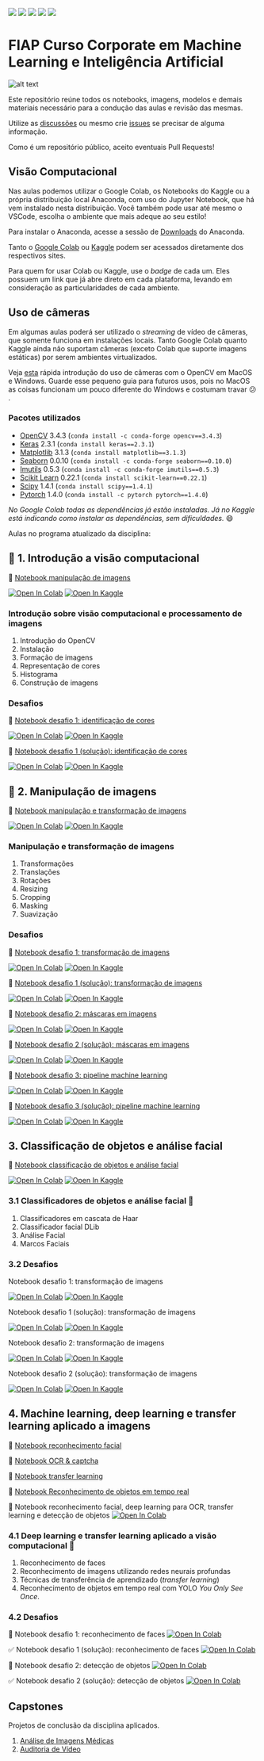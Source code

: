 ![](https://img.shields.io/github/repo-size/michelpf/fiap-ml-visao-computacional-corporate)
![](https://img.shields.io/github/issues/michelpf/fiap-ml-visao-computacional-corporate)
![](https://img.shields.io/github/stars/michelpf/fiap-ml-visao-computacional-corporate)
![](https://img.shields.io/github/watchers/michelpf/fiap-ml-visao-computacional-corporate)
![](https://img.shields.io/github/last-commit/michelpf/fiap-ml-visao-computacional-corporate)


# FIAP Curso Corporate em Machine Learning e Inteligência Artificial

![alt text](image/spacecup_inf_readme.png)

Este repositório reúne todos os notebooks, imagens, modelos e demais materiais necessário para a condução das aulas e revisão das mesmas.

Utilize as [discussões](https://github.com/michelpf/fiap-ml-visao-computacional-corporate/discussions) ou mesmo crie [issues](https://github.com/michelpf/fiap-ml-visao-computacional-corporate/issues) se precisar de alguma informação.

Como é um repositório público, aceito eventuais Pull Requests!
## Visão Computacional

Nas aulas podemos utilizar o Google Colab, os Notebooks do Kaggle ou a própria distribuição local Anaconda, com uso do Jupyter Notebook, que há vem instalado nesta distribuição. Você também pode usar até mesmo o VSCode, escolha o ambiente que mais adeque ao seu estilo!

Para instalar o Anaconda, acesse a sessão de [Downloads](https://www.anaconda.com/download) do Anaconda.

Tanto o [Google Colab](https://colab.research.google.com/) ou [Kaggle](https://www.kaggle.com/) podem ser acessados diretamente dos respectivos sites.

Para quem for usar Colab ou Kaggle, use o _badge_ de cada um. Eles possuem um link que já abre direto em cada plataforma, levando em consideração as particularidades de cada ambiente.

## Uso de câmeras

Em algumas aulas poderá ser utilizado o _streaming_ de vídeo de câmeras, que somente funciona em instalações locais. Tanto Google Colab quanto Kaggle ainda não suportam câmeras (exceto Colab que suporte imagens estáticas) por serem ambientes virtualizados.

Veja [esta](https://github.com/michelpf/fiap-ml-tec-proc-imagens/blob/master/util/videos-camera-mac-windows.ipynb) rápida introdução do uso de câmeras com o OpenCV em MacOS e Windows. Guarde esse pequeno guia para futuros usos, pois no MacOS as coisas funcionam um pouco diferente do Windows e costumam travar 😕 .

### Pacotes utilizados

* [OpenCV](https://opencv.org/) 3.4.3 (```conda install -c conda-forge opencv==3.4.3```)
* [Keras](https://keras.io/) 2.3.1 (```conda install keras==2.3.1```)
* [Matplotlib](https://matplotlib.org/) 3.1.3 (```conda install matplotlib==3.1.3```)
* [Seaborn](https://seaborn.pydata.org/) 0.0.10 (```conda install -c conda-forge seaborn==0.10.0```)
* [Imutils](https://pypi.org/project/imutils/) 0.5.3 (```conda install -c conda-forge imutils==0.5.3```)
* [Scikit Learn](https://scikit-learn.org/stable/) 0.22.1 (```conda install scikit-learn==0.22.1```)
* [Scipy](https://www.scipy.org/) 1.4.1 (```conda install scipy==1.4.1```)
* [Pytorch](https://pytorch.org/) 1.4.0 (```conda install -c pytorch pytorch==1.4.0```)

_No Google Colab todas as dependências já estão instaladas. Já no Kaggle está indicando como instalar as dependências, sem dificuldades._ 😄

Aulas no programa atualizado da disciplina:

## 📝  1. Introdução a visão computacional

📙 [Notebook manipulação de imagens](https://github.com/michelpf/fiap-ml-visao-computacional-corporate/blob/master/aula-1-introducao-visao-computacional/introducao-visao-computacional.ipynb)

[![Open In Colab](https://colab.research.google.com/assets/colab-badge.svg)](https://colab.research.google.com/github/michelpf/fiap-ml-visao-computacional-corporate/blob/master/aula-1-introducao-visao-computacional/introducao-visao-computacional-colab.ipynb) [![Open In Kaggle](https://kaggle.com/static/images/open-in-kaggle.svg)](https://kaggle.com/kernels/welcome?src=https://github.com/michelpf/fiap-ml-visao-computacional-corporate/blob/master/aula-1-introducao-visao-computacional/introducao-visao-computacional-kaggle.ipynb)


### Introdução sobre visão computacional e processamento de imagens

1. Introdução do OpenCV
2. Instalação
3. Formação de imagens
4. Representação de cores
5. Histograma
6. Construção de imagens

### Desafios

📘 [Notebook desafio 1: identificação de cores](https://github.com/michelpf/fiap-ml-visao-computacional-corporate/blob/master/aula-1-introducao-visao-computacional/desafio-1/desafio-1.ipynb)

[![Open In Colab](https://colab.research.google.com/assets/colab-badge.svg)](https://colab.research.google.com/github/michelpf/fiap-ml-visao-computacional-corporate/blob/master/aula-1-introducao-visao-computacional/desafio-1/desafio-1-colab.ipynb) [![Open In Kaggle](https://kaggle.com/static/images/open-in-kaggle.svg)](https://kaggle.com/kernels/welcome?src=https://github.com/michelpf/fiap-ml-visao-computacional-corporate/blob/master/aula-1-introducao-visao-computacional/desafio-1/desafio-1-kaggle.ipynb)

📘 [Notebook desafio 1 (solução): identificação de cores](https://github.com/michelpf/fiap-ml-visao-computacional-corporate/blob/master/aula-1-introducao-visao-computacional/desafio-1/desafio-1-solucao.ipynb)

[![Open In Colab](https://colab.research.google.com/assets/colab-badge.svg)](https://colab.research.google.com/github/michelpf/fiap-ml-visao-computacional-corporate/blob/master/aula-1-introducao-visao-computacional/desafio-1/desafio-1-solucao-colab.ipynb) [![Open In Kaggle](https://kaggle.com/static/images/open-in-kaggle.svg)](https://kaggle.com/kernels/welcome?src=https://github.com/michelpf/fiap-ml-visao-computacional-corporate/blob/master/aula-1-introducao-visao-computacional/desafio-1/desafio-1-solucao-kaggleipynb)


## 📝  2. Manipulação de imagens

📙 [Notebook manipulação e transformação de imagens](https://github.com/michelpf/fiap-ml-visao-computacional-corporate/blob/master/aula-2-transformacao/transformacao-imagens.ipynb)

[![Open In Colab](https://colab.research.google.com/assets/colab-badge.svg)](https://colab.research.google.com/github/michelpf/fiap-ml-visao-computacional-corporate/blob/master/aula-2-transformacao/transformacao-imagens-colab.ipynb) [![Open In Kaggle](https://kaggle.com/static/images/open-in-kaggle.svg)](https://kaggle.com/kernels/welcome?src=https://github.com/michelpf/fiap-ml-visao-computacional-corporate/blob/master/aula-2-transformacao/transformacao-imagens-kaggle.ipynb)

### Manipulação e transformação de imagens

1. Transformações
2. Translações
3. Rotações
4. Resizing
5. Cropping
6. Masking
7. Suavização

### Desafios

📘 [Notebook desafio 1: transformação de imagens](https://github.com/michelpf/fiap-ml-visao-computacional-corporate/blob/master/aula-2-transformacao/desafio-1/desafio-1.ipynb)

[![Open In Colab](https://colab.research.google.com/assets/colab-badge.svg)](https://colab.research.google.com/github/michelpf/fiap-ml-visao-computacional-corporate/blob/master/aula-2-transformacao/desafio-1/desafio-1-colab.ipynb) [![Open In Kaggle](https://kaggle.com/static/images/open-in-kaggle.svg)](https://kaggle.com/kernels/welcome?src=https://github.com/michelpf/fiap-ml-visao-computacional-corporate/blob/master/aula-2-transformacao/desafio-1/desafio-1-kaggle.ipynb)

📘 [Notebook desafio 1 (solução): transformação de imagens](https://github.com/michelpf/fiap-ml-visao-computacional-corporate/blob/master/aula-2-transformacao/desafio-1/desafio-1-solucao.ipynb)

[![Open In Colab](https://colab.research.google.com/assets/colab-badge.svg)](https://colab.research.google.com/github/michelpf/fiap-ml-visao-computacional-corporate/blob/master/aula-2-transformacao/desafio-1/desafio-1-solucao-colab.ipynb) [![Open In Kaggle](https://kaggle.com/static/images/open-in-kaggle.svg)](https://kaggle.com/kernels/welcome?src=https://github.com/michelpf/fiap-ml-visao-computacional-corporate/blob/master/aula-2-transformacao/desafio-1/desafio-1-solucao-kaggle.ipynb)

📘 [Notebook desafio 2: máscaras em imagens](https://github.com/michelpf/fiap-ml-visao-computacional-corporate/blob/master/aula-2-transformacao/desafio-2/desafio-2.ipynb)
  
[![Open In Colab](https://colab.research.google.com/assets/colab-badge.svg)](https://colab.research.google.com/github/michelpf/fiap-ml-visao-computacional-corporate/blob/master/aula-2-transformacao/desafio-2/desafio-2-colab.ipynb) [![Open In Kaggle](https://kaggle.com/static/images/open-in-kaggle.svg)](https://kaggle.com/kernels/welcome?src=https://github.com/michelpf/fiap-ml-visao-computacional-corporate/blob/master/aula-2-transformacao/desafio-2/desafio-2-kaggle.ipynb)

📘 [Notebook desafio 2 (solução): máscaras em imagens](https://github.com/michelpf/fiap-ml-visao-computacional-corporate/blob/master/aula-2-transformacao/desafio-2/desafio-2-solucao.ipynb)

[![Open In Colab](https://colab.research.google.com/assets/colab-badge.svg)](https://colab.research.google.com/github/michelpf/fiap-ml-visao-computacional-corporate/blob/master/aula-2-transformacao/desafio-2/desafio-2-solucao-colab.ipynb) [![Open In Kaggle](https://kaggle.com/static/images/open-in-kaggle.svg)](https://kaggle.com/kernels/welcome?src=https://github.com/michelpf/fiap-ml-visao-computacional-corporate/blob/master/aula-2-transformacao/desafio-2/desafio-2-solucao-kaggle.ipynb)


📘 [Notebook desafio 3: pipeline machine learning](https://github.com/michelpf/fiap-ml-visao-computacional-corporate/blob/master/aula-2-transformacao/desafio-3/desafio-3.ipynb)

[![Open In Colab](https://colab.research.google.com/assets/colab-badge.svg)](https://colab.research.google.com/github/michelpf/fiap-ml-visao-computacional-corporate/blob/master/aula-2-transformacao/desafio-3/desafio-3-colab.ipynb) [![Open In Kaggle](https://kaggle.com/static/images/open-in-kaggle.svg)](https://kaggle.com/kernels/welcome?src=https://github.com/michelpf/fiap-ml-visao-computacional-corporate/blob/master/aula-2-transformacao/desafio-3/desafio-3-kaggle.ipynb)

📘 [Notebook desafio 3 (solução): pipeline machine learning](https://github.com/michelpf/fiap-ml-visao-computacional-corporate/blob/master/aula-2-transformacao/desafio-3/desafio-3-solucao.ipynb)

[![Open In Colab](https://colab.research.google.com/assets/colab-badge.svg)](https://colab.research.google.com/github/michelpf/fiap-ml-visao-computacional-corporate/blob/master/aula-2-transformacao/desafio-3/desafio-3-solucao-colab.ipynb) [![Open In Kaggle](https://kaggle.com/static/images/open-in-kaggle.svg)](https://kaggle.com/kernels/welcome?src=https://github.com/michelpf/fiap-ml-visao-computacional-corporate/blob/master/aula-2-transformacao/desafio-3/desafio-3-solucao-kaggle.ipynb)

## 3. Classificação de objetos e análise facial

📙 [Notebook classificação de objetos e análise facial](https://github.com/michelpf/fiap-ml-visao-computacional-corporate/blob/master/aula-4-classificacao-objetos-analise-facial/classificacao-objetos.ipynb)

[![Open In Colab](https://colab.research.google.com/assets/colab-badge.svg)](https://colab.research.google.com/github/michelpf/fiap-ml-visao-computacional-corporate/blob/master/aula-4-classificacao-objetos-analise-facial/classificacao-objetos-colab.ipynb) [![Open In Kaggle](https://kaggle.com/static/images/open-in-kaggle.svg)](https://kaggle.com/kernels/welcome?src=https://github.com/michelpf/fiap-ml-visao-computacional-corporate/blob/master/aula-4-classificacao-objetos-analise-facial/classificacao-objetos-kaggle.ipynb)

### 3.1 Classificadores de objetos e análise facial 👦

1. Classificadores em cascata de Haar
2. Classificador facial DLib
3. Análise Facial
4. Marcos Faciais

### 3.2 Desafios

Notebook desafio 1: transformação de imagens 

[![Open In Colab](https://colab.research.google.com/assets/colab-badge.svg)](https://colab.research.google.com/github/michelpf/fiap-ml-visao-computacional-corporate/blob/master/aula-4-classificacao-objetos-analise-facial/desafio-1/desafio-1-colab.ipynb) [![Open In Kaggle](https://kaggle.com/static/images/open-in-kaggle.svg)](https://kaggle.com/kernels/welcome?src=https://github.com/michelpf/fiap-ml-visao-computacional-corporate/blob/master/aula-4-classificacao-objetos-analise-facial/desafio-1/desafio-1-kaggle.ipynb)

Notebook desafio 1 (solução): transformação de imagens 

[![Open In Colab](https://colab.research.google.com/assets/colab-badge.svg)](https://colab.research.google.com/github/michelpf/fiap-ml-visao-computacional-corporate/blob/master/aula-4-classificacao-objetos-analise-facial/desafio-1/desafio-1-solucao-colab.ipynb) [![Open In Kaggle](https://kaggle.com/static/images/open-in-kaggle.svg)](https://kaggle.com/kernels/welcome?src=https://github.com/michelpf/fiap-ml-visao-computacional-corporate/blob/master/aula-4-classificacao-objetos-analise-facial/desafio-1/desafio-1-solucao-kaggle.ipynb)

Notebook desafio 2: transformação de imagens 

[![Open In Colab](https://colab.research.google.com/assets/colab-badge.svg)](https://colab.research.google.com/github/michelpf/fiap-ml-visao-computacional-corporate/blob/master/aula-4-classificacao-objetos-analise-facial/desafio-2/desafio-2-colab.ipynb) [![Open In Kaggle](https://kaggle.com/static/images/open-in-kaggle.svg)](https://kaggle.com/kernels/welcome?src=https://github.com/michelpf/fiap-ml-visao-computacional-corporate/blob/master/aula-4-classificacao-objetos-analise-facial/desafio-2/desafio-2-kaggle.ipynb)

Notebook desafio 2 (solução): transformação de imagens 

[![Open In Colab](https://colab.research.google.com/assets/colab-badge.svg)](https://colab.research.google.com/github/michelpf/fiap-ml-visao-computacional-corporate/blob/master/aula-4-classificacao-objetos-analise-facial/desafio-2/desafio-2-solucao-colab.ipynb) [![Open In Kaggle](https://kaggle.com/static/images/open-in-kaggle.svg)](https://kaggle.com/kernels/welcome?src=https://github.com/michelpf/fiap-ml-visao-computacional-corporate/blob/master/aula-4-classificacao-objetos-analise-facial/desafio-2/desafio-2-solucao-kaggle.ipynb)


## 4. Machine learning, deep learning e transfer learning aplicado a imagens

📙 [Notebook reconhecimento facial](https://github.com/michelpf/fiap-ml-visao-computacional-corporate/blob/master/aula-5-machine-learning-aplicado/machine-learning.ipynb)

📙 [Notebook OCR & captcha](https://github.com/michelpf/fiap-ml-visao-computacional-corporate/blob/master/aula-5-machine-learning-aplicado/machine-learning.ipynb)

📙 [Notebook transfer learning](https://github.com/michelpf/fiap-ml-visao-computacional-corporate/blob/master/aula-5-machine-learning-aplicado/transfer-learning-fruits.ipynb)

📙 [Notebook Reconhecimento de objetos em tempo real](https://github.com/michelpf/fiap-ml-visao-computacional-corporate/blob/master/aula-5-machine-learning-aplicado/yolo-realtime.ipynb)

📕 Notebook reconhecimento facial, deep learning para OCR, transfer learning e detecção de objetos [![Open In Colab](https://colab.research.google.com/assets/colab-badge.svg)](https://colab.research.google.com/github/michelpf/fiap-ml-visao-computacional-corporate/blob/master/aula-5-machine-learning-aplicado/machine-learning-colab.ipynb)

### 4.1 Deep learning e transfer learning aplicado a visão computacional 👾

1. Reconhecimento de faces
2. Reconhecimento de imagens utilizando redes neurais profundas
3. Técnicas de transferência de aprendizado (*transfer learning*)
4. Reconhecimento de objetos em tempo real com YOLO *You Only See Once*.

### 4.2 Desafios

🚩 Notebook desafio 1: reconhecimento de faces [![Open In Colab](https://colab.research.google.com/assets/colab-badge.svg)](https://colab.research.google.com/github/michelpf/fiap-ml-visao-computacional-corporate/blob/master/aula-5-machine-learning-aplicado/desafio-1/desafio-1-colab.ipynb)

✅ Notebook desafio 1 (solução): reconhecimento de faces [![Open In Colab](https://colab.research.google.com/assets/colab-badge.svg)](https://colab.research.google.com/github/michelpf/fiap-ml-visao-computacional-corporate/blob/master/aula-5-machine-learning-aplicado/desafio-1/desafio-1-solucao-colab.ipynb)

🚩 Notebook desafio 2: detecção de objetos [![Open In Colab](https://colab.research.google.com/assets/colab-badge.svg)](https://colab.research.google.com/github/michelpf/fiap-ml-visao-computacional-corporate/blob/master/aula-5-machine-learning-aplicado/desafio-2/desafio-2-colab.ipynb)

✅ Notebook desafio 2 (solução): detecção de objetos [![Open In Colab](https://colab.research.google.com/assets/colab-badge.svg)](https://colab.research.google.com/github/michelpf/fiap-ml-visao-computacional-corporate/blob/master/aula-5-machine-learning-aplicado/desafio-2/desafio-2-solucao-colab.ipynb)

## Capstones

Projetos de conclusão da disciplina aplicados.

1. [Análise de Imagens Médicas](https://github.com/michelpf/fiap-ml-visao-computacional-corporate-analise-imagens-medicas)
2. [Auditoria de Vídeo](https://github.com/michelpf/fiap-ml-visao-computacional-corporate-auditoria-video)
